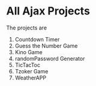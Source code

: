 # All Ajax Projects
The projects are

1. Countdown Timer
2. Guess the Number Game
3. Kino Game
4. randomPassword Generator
5. TicTacToc
6. Tzoker Game
7. WeatherAPP 